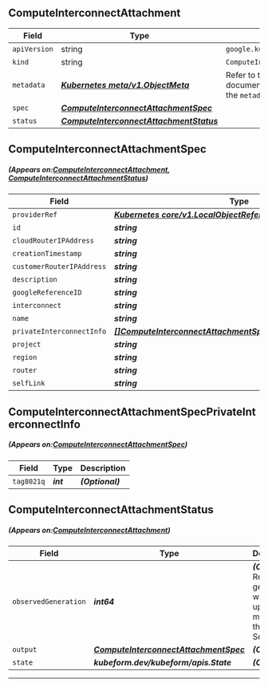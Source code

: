 ## ComputeInterconnectAttachment
| Field | Type | Description |
| ------ | ----- | ----------- |
| `apiVersion` | string | `google.kubeform.com/v1alpha1` |
|    `kind` | string | `ComputeInterconnectAttachment` |
| `metadata` | ***[Kubernetes meta/v1.ObjectMeta](https://kubernetes.io/docs/reference/generated/kubernetes-api/v1.13/#objectmeta-v1-meta)***|Refer to the Kubernetes API documentation for the fields of the `metadata` field.|
| `spec` | ***[ComputeInterconnectAttachmentSpec](#ComputeInterconnectAttachmentSpec)***||
| `status` | ***[ComputeInterconnectAttachmentStatus](#ComputeInterconnectAttachmentStatus)***||
## ComputeInterconnectAttachmentSpec
##### (Appears on:[ComputeInterconnectAttachment](#ComputeInterconnectAttachment), [ComputeInterconnectAttachmentStatus](#ComputeInterconnectAttachmentStatus))
| Field | Type | Description |
| ------ | ----- | ----------- |
| `providerRef` | ***[Kubernetes core/v1.LocalObjectReference](https://kubernetes.io/docs/reference/generated/kubernetes-api/v1.13/#localobjectreference-v1-core)***||
| `id` | ***string***||
| `cloudRouterIPAddress` | ***string***| ***(Optional)*** |
| `creationTimestamp` | ***string***| ***(Optional)*** |
| `customerRouterIPAddress` | ***string***| ***(Optional)*** |
| `description` | ***string***| ***(Optional)*** |
| `googleReferenceID` | ***string***| ***(Optional)*** |
| `interconnect` | ***string***||
| `name` | ***string***||
| `privateInterconnectInfo` | ***[[]ComputeInterconnectAttachmentSpecPrivateInterconnectInfo](#ComputeInterconnectAttachmentSpecPrivateInterconnectInfo)***| ***(Optional)*** |
| `project` | ***string***| ***(Optional)*** |
| `region` | ***string***| ***(Optional)*** |
| `router` | ***string***||
| `selfLink` | ***string***| ***(Optional)*** |
## ComputeInterconnectAttachmentSpecPrivateInterconnectInfo
##### (Appears on:[ComputeInterconnectAttachmentSpec](#ComputeInterconnectAttachmentSpec))
| Field | Type | Description |
| ------ | ----- | ----------- |
| `tag8021q` | ***int***| ***(Optional)*** |
## ComputeInterconnectAttachmentStatus
##### (Appears on:[ComputeInterconnectAttachment](#ComputeInterconnectAttachment))
| Field | Type | Description |
| ------ | ----- | ----------- |
| `observedGeneration` | ***int64***| ***(Optional)*** Resource generation, which is updated on mutation by the API Server.|
| `output` | ***[ComputeInterconnectAttachmentSpec](#ComputeInterconnectAttachmentSpec)***| ***(Optional)*** |
| `state` | ***kubeform.dev/kubeform/apis.State***| ***(Optional)*** |
---
